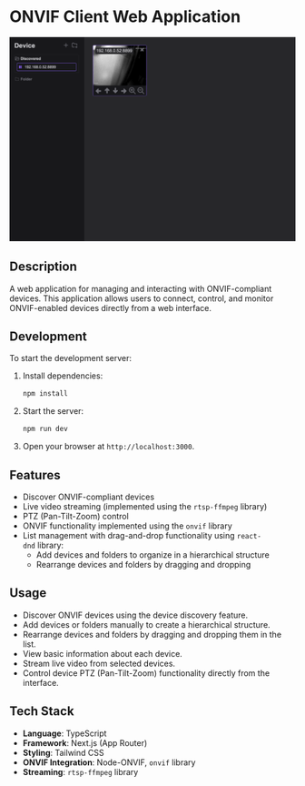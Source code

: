 # ONVIF Client Web Application

![미리보기](public/preview.png)

## Description

A web application for managing and interacting with ONVIF-compliant devices. This application allows users to connect, control, and monitor ONVIF-enabled devices directly from a web interface.

## Development

To start the development server:

1. Install dependencies:
   ```bash
   npm install
   ```
2. Start the server:

   ```bash
   npm run dev
   ```

3. Open your browser at `http://localhost:3000`.

## Features

- Discover ONVIF-compliant devices
- Live video streaming (implemented using the `rtsp-ffmpeg` library)
- PTZ (Pan-Tilt-Zoom) control
- ONVIF functionality implemented using the `onvif` library
- List management with drag-and-drop functionality using `react-dnd` library:
  - Add devices and folders to organize in a hierarchical structure
  - Rearrange devices and folders by dragging and dropping

## Usage

- Discover ONVIF devices using the device discovery feature.
- Add devices or folders manually to create a hierarchical structure.
- Rearrange devices and folders by dragging and dropping them in the list.
- View basic information about each device.
- Stream live video from selected devices.
- Control device PTZ (Pan-Tilt-Zoom) functionality directly from the interface.

## Tech Stack

- **Language**: TypeScript
- **Framework**: Next.js (App Router)
- **Styling**: Tailwind CSS
- **ONVIF Integration**: Node-ONVIF, `onvif` library
- **Streaming**: `rtsp-ffmpeg` library
